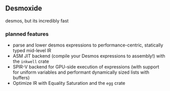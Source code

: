 ## Desmoxide
desmos, but its incredibly fast

### planned features
 * parse and lower desmos expressions to performance-centric, statically typed mid-level IR
 * ASM JIT backend (compile your Desmos expressions to assembly!) with the `inkwell` crate
 * SPIR-V backend for GPU-side execution of expressions (with support for uniform variables and performant dynamically sized lists with buffers)
 * Optimize IR with Equality Saturation and the `egg` crate
